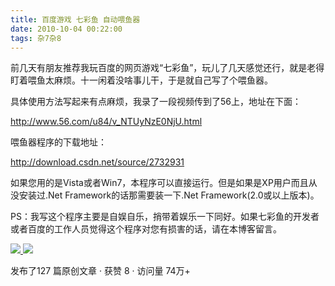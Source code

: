 ```yaml
---
title: 百度游戏 七彩鱼 自动喂鱼器
date: 2010-10-04 00:22:00
tags: 杂7杂8
---
```

前几天有朋友推荐我玩百度的网页游戏“七彩鱼”，玩儿了几天感觉还行，就是老得盯着喂鱼太麻烦。十一闲着没啥事儿干，于是就自己写了个喂鱼器。

具体使用方法写起来有点麻烦，我录了一段视频传到了56上，地址在下面：

[ http://www.56.com/u84/v_NTUyNzE0NjU.html
](http://www.56.com/u84/v_NTUyNzE0NjU.html)

喂鱼器程序的下载地址：

[ http://download.csdn.net/source/2732931
](http://download.csdn.net/source/2732931)

如果您用的是Vista或者Win7，本程序可以直接运行。但是如果是XP用户而且从没安装过.Net Framework的话那需要装一下.Net
Framework(2.0或以上版本)。

PS：我写这个程序主要是自娱自乐，捎带着娱乐一下同好。如果七彩鱼的开发者或者百度的工作人员觉得这个程序对您有损害的话，请在本博客留言。



[ ![](https://profile.csdnimg.cn/5/2/5/3_cuipengfei1)
![](https://g.csdnimg.cn/static/user-reg-year/1x/11.png)
](https://blog.csdn.net/cuipengfei1)



发布了127 篇原创文章  ·  获赞 8  ·  访问量 74万+

